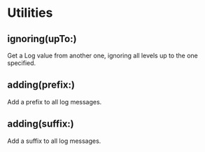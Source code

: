 #  Utilities

## ignoring(upTo:)

Get a Log value from another one, ignoring all levels up to the one specified.

## adding(prefix:)

Add a prefix to all log messages.

## adding(suffix:)

Add a suffix to all log messages.
